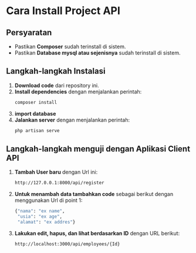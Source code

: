 # Cara Install Project API

## Persyaratan
- Pastikan **Composer** sudah terinstall di sistem.
- Pastikan **Database mysql atau sejenisnya** sudah terinstall di sistem.

## Langkah-langkah Instalasi
1. **Download code** dari repository ini.
2. **Install dependencies** dengan menjalankan perintah:
   ```sh
   composer install
3. **import database**
4. **Jalankan server** dengan menjalankan perintah:
   ```sh
   php artisan serve

## Langkah-langkah menguji dengan Aplikasi Client API
1. **Tambah User baru** dengan Url ini:
   ```sh
   http://127.0.0.1:8000/api/register
2. **Untuk menambah data tambahkan code** sebagai berikut dengan menggunakan Url di point 1:
   ```sh
   {"nama": "ex name",
    "usia": "ex age",
    "alamat": "ex addres"} 
3. **Lakukan edit, hapus, dan lihat berdasarkan ID** dengan URL berikut:
   ```sh
   http://localhost:3000/api/employees/{Id}

 
